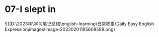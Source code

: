 # 07-I slept in

![](D:\2023年\学习笔记总结\english-learning\日常积累\Daily Easy English Expression\images\image-20230201195608599.png)

